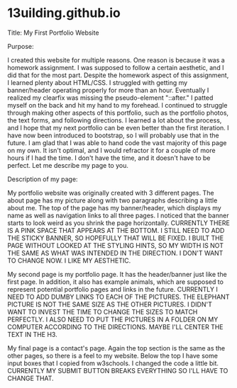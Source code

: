 # 13uilding.github.io

Title: My First Portfolio Website

Purpose:

I created this website for multiple reasons. One reason is because it was a homework assignment. I was supposed to follow a certain aesthetic, and I did that for the most part. Despite the homework aspect of this assignment, I learned plenty about HTML/CSS. I struggled with getting my banner/header operating properly for more than an hour. Eventually I realized my clearfix was missing the pseudo-element "::after." I patted myself on the back and hit my hand to my forehead. I continued to struggle through making other aspects of this portfolio, such as the portfolio photos, the text forms, and following directions. I learned a lot about the process, and I hope that my next portfolio can be even better than the first iteration. I have now been introduced to bootstrap, so I will probably use that in the future. I am glad that I was able to hand code the vast majority of this page on my own. It isn't optimal, and I would refractor it for a couple of more hours if I had the time. I don't have the time, and it doesn't have to be perfect. Let me describe my page to you.

Description of my page:

My portfolio website was originally created with 3 different pages. The about page has my picture along with two paragraphs describing a little about me. The top of the page has my banner/header, which displays my name as well as navigation links to all three pages. I noticed that the banner starts to look weird as you shrink the page horizontally. CURRENTLY THERE IS A PINK SPACE THAT APPEARS AT THE BOTTOM. I STILL NEED TO ADD THE STICKY BANNER, SO HOPEFULLY THAT WILL BE FIXED. I BUILT THE PAGE WITHOUT LOOKED AT THE STYLING HINTS, SO MY WIDTH IS NOT THE SAME AS WHAT WAS INTENDED IN THE DIRECTION. I DON'T WANT TO CHANGE NOW. I LIKE MY AESTHETIC.

My second page is my portfolio page. It has the header/banner just like the first page. In addition, it also has example animals, which are supposed to represent potential portfolio pages and links in the future. CURRENTLY I NEED TO ADD DUMBY LINKS TO EACH OF THE PICTURES. THE ELEPHANT PICTURE IS NOT THE SAME SIZE AS THE OTHER PICTURES. I DIDN'T WANT TO INVEST THE TIME TO CHANGE THE SIZES TO MATCH PERFECTLY. I ALSO NEED TO PUT THE PICTURES IN A FOLDER ON MY COMPUTER ACCORDING TO THE DIRECTIONS. MAYBE I'LL CENTER THE TEXT IN THE H3.

My final page is a contact's page. Again the top section is the same as the other pages, so there is a feel to my website. Below the top I have some input boxes that I copied from w3schools. I changed the code a little bit. CURRENTLY MY SUBMIT BUTTON BREAKS EVERYTHING SO I'LL HAVE TO CHANGE THAT.
